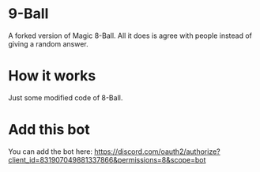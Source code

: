 # 9-Ball

A forked version of Magic 8-Ball. All it does is agree with people instead of giving a random answer.

# How it works

Just some modified code of 8-Ball.

# Add this bot

You can add the bot here: 
https://discord.com/oauth2/authorize?client_id=831907049881337866&permissions=8&scope=bot
